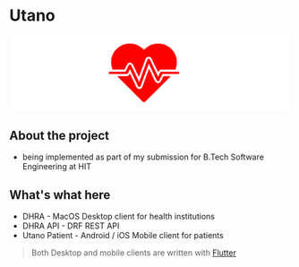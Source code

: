 # Utano

![logo](dhra/assets/images/logo-red.png)

## About the project
- being implemented as part of my submission for B.Tech Software Engineering at HIT

## What's what here
- DHRA - MacOS Desktop client for health institutions
- DHRA API - DRF REST API
- Utano Patient - Android / iOS Mobile client for patients

> Both Desktop and mobile clients are written with [Flutter](https://flutter.dev)
